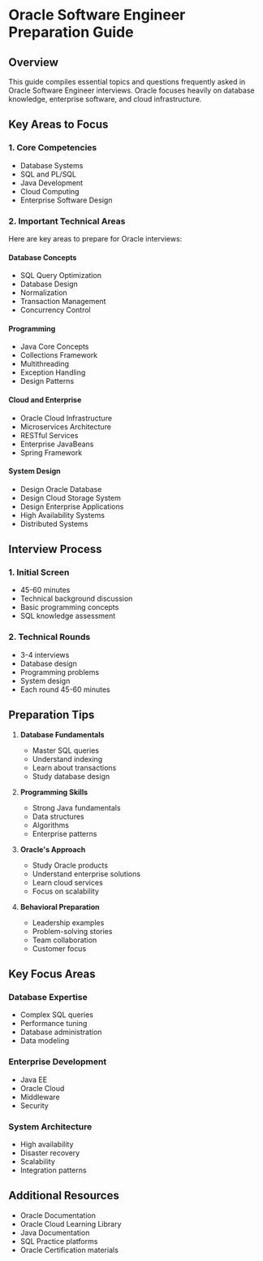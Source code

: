 # Oracle Software Engineer Preparation Guide

## Overview
This guide compiles essential topics and questions frequently asked in Oracle Software Engineer interviews. Oracle focuses heavily on database knowledge, enterprise software, and cloud infrastructure.

## Key Areas to Focus

### 1. Core Competencies
- Database Systems
- SQL and PL/SQL
- Java Development
- Cloud Computing
- Enterprise Software Design

### 2. Important Technical Areas
Here are key areas to prepare for Oracle interviews:

#### Database Concepts
- SQL Query Optimization
- Database Design
- Normalization
- Transaction Management
- Concurrency Control

#### Programming
- Java Core Concepts
- Collections Framework
- Multithreading
- Exception Handling
- Design Patterns

#### Cloud and Enterprise
- Oracle Cloud Infrastructure
- Microservices Architecture
- RESTful Services
- Enterprise JavaBeans
- Spring Framework

#### System Design
- Design Oracle Database
- Design Cloud Storage System
- Design Enterprise Applications
- High Availability Systems
- Distributed Systems

## Interview Process

### 1. Initial Screen
- 45-60 minutes
- Technical background discussion
- Basic programming concepts
- SQL knowledge assessment

### 2. Technical Rounds
- 3-4 interviews
- Database design
- Programming problems
- System design
- Each round 45-60 minutes

## Preparation Tips

1. **Database Fundamentals**
   - Master SQL queries
   - Understand indexing
   - Learn about transactions
   - Study database design

2. **Programming Skills**
   - Strong Java fundamentals
   - Data structures
   - Algorithms
   - Enterprise patterns

3. **Oracle's Approach**
   - Study Oracle products
   - Understand enterprise solutions
   - Learn cloud services
   - Focus on scalability

4. **Behavioral Preparation**
   - Leadership examples
   - Problem-solving stories
   - Team collaboration
   - Customer focus

## Key Focus Areas

### Database Expertise
- Complex SQL queries
- Performance tuning
- Database administration
- Data modeling

### Enterprise Development
- Java EE
- Oracle Cloud
- Middleware
- Security

### System Architecture
- High availability
- Disaster recovery
- Scalability
- Integration patterns

## Additional Resources
- Oracle Documentation
- Oracle Cloud Learning Library
- Java Documentation
- SQL Practice platforms
- Oracle Certification materials 